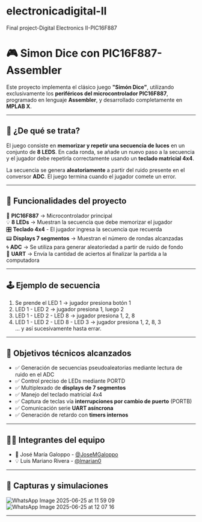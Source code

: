 # electronicadigital-II
Final project-Digital Electronics II-PIC16F887

# 🎮 Simon Dice con PIC16F887-Assembler

Este proyecto implementa el clásico juego **"Simón Dice"**, utilizando exclusivamente los **periféricos del microcontrolador PIC16F887**, programado en lenguaje **Assembler**, y desarrollado completamente en **MPLAB X**.

---

## 🧠 ¿De qué se trata?

El juego consiste en **memorizar y repetir una secuencia de luces** en un conjunto de **8 LEDS**. En cada ronda, se añade un nuevo paso a la secuencia y el jugador debe repetirla correctamente usando un **teclado matricial 4x4**.

La secuencia se genera **aleatoriamente** a partir del ruido presente en el conversor **ADC**. El juego termina cuando el jugador comete un error.

---

## 🔧 Funcionalidades del proyecto

🔌 **PIC16F887** → Microcontrolador principal                                              
💡 **8 LEDs** → Muestran la secuencia que debe memorizar el jugador                    
🎛  **Teclado 4x4** - El jugador ingresa la secuencia que recuerda                           
📟 **Displays 7 segmentos** → Muestran el número de rondas alcanzadas                           
🌀 **ADC** → Se utiliza para generar aleatoriedad a partir de ruido de fondo   
📡 **UART** → Envía la cantidad de aciertos al finalizar la partida a la computadora 

---

## 🕹️ Ejemplo de secuencia

1. Se prende el LED 1 → jugador presiona botón 1  
2. LED 1 - LED 2 → jugador presiona 1, luego 2  
3. LED 1 - LED 2 - LED 8 → jugador presiona 1, 2, 8  
4. LED 1 - LED 2 - LED 8 - LED 3 → jugador presiona 1, 2, 8, 3  
... y así sucesivamente hasta errar.

---

## 🎯 Objetivos técnicos alcanzados

- ✅ Generación de secuencias pseudoaleatorias mediante lectura de ruido en el ADC
- ✅ Control preciso de LEDs mediante PORTD
- ✅ Multiplexado de **displays de 7 segmentos**
- ✅ Manejo del teclado matricial 4x4
- ✅ Captura de teclas vía **interrupciones por cambio de puerto** (PORTB)
- ✅ Comunicación serie **UART asíncrona**
- ✅ Generación de retardo con **timers internos**

---

## 🧑‍💻 Integrantes del equipo

- 🧠 José María Galoppo - [@JoseMGaloppo](https://github.com/JoseMGaloppo)
- 💡 Luis Mariano Rivera - [@lmarian0](https://github.com/lmarian0)

---

## 🧪 Capturas y simulaciones

![WhatsApp Image 2025-06-25 at 11 59 09](https://github.com/user-attachments/assets/1e34ecae-ece0-4be2-9a79-656499367f37)
![WhatsApp Image 2025-06-25 at 12 07 16](https://github.com/user-attachments/assets/e33e0898-4545-4e75-881f-08924f477323)

---

